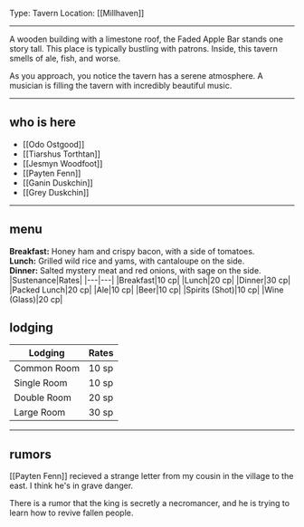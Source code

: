 Type: Tavern
Location: [[Millhaven]]

---

A wooden building with a limestone roof, the Faded Apple Bar stands one story tall. This place is typically bustling with patrons. Inside, this tavern smells of ale, fish, and worse.

As you approach, you notice the tavern has a serene atmosphere. A musician is filling the tavern with incredibly beautiful music.

---

## who is here

- [[Odo Ostgood]]
- [[Tiarshus Torthtan]]
- [[Jesmyn Woodfoot]] 
- [[Payten Fenn]]
- [[Ganin Duskchin]]
- [[Grey Duskchin]]

---
## menu

**Breakfast:** Honey ham and crispy bacon, with a side of tomatoes.
**Lunch:** Grilled wild rice and yams, with cantaloupe on the side.
**Dinner:** Salted mystery meat and red onions, with
sage on the side.
|Sustenance|Rates|
|---|---|
|Breakfast|10 cp|
|Lunch|20 cp|
|Dinner|30 cp|
|Packed Lunch|20 cp|
|Ale|10 cp|
|Beer|10 cp|
|Spirits (Shot)|10 cp|
|Wine (Glass)|20 cp|
## lodging

|Lodging|Rates|
|---|---|
|Common Room|10 sp|
|Single Room|10 sp|
|Double Room|20 sp|
|Large Room|30 sp|

---
## rumors

[[Payten Fenn]] recieved a strange letter from my cousin in the village to the east. I think he's in grave danger.

There is a rumor that the king is secretly a necromancer, and he is trying to learn how to revive fallen people.
